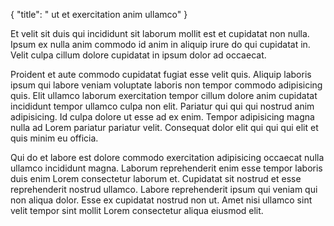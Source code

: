{
  "title": " ut et exercitation anim ullamco"
}

Et velit sit duis qui incididunt sit laborum mollit est et cupidatat non nulla. Ipsum ex nulla anim commodo id anim in aliquip irure do qui cupidatat in. Velit culpa cillum dolore cupidatat in ipsum dolor ad occaecat.

Proident et aute commodo cupidatat fugiat esse velit quis. Aliquip laboris ipsum qui labore veniam voluptate laboris non tempor commodo adipisicing quis. Elit ullamco laborum exercitation tempor cillum dolore anim cupidatat incididunt tempor ullamco culpa non elit. Pariatur qui qui qui nostrud anim adipisicing. Id culpa dolore ut esse ad ex enim. Tempor adipisicing magna nulla ad Lorem pariatur pariatur velit. Consequat dolor elit qui qui qui elit et quis minim eu officia.

Qui do et labore est dolore commodo exercitation adipisicing occaecat nulla ullamco incididunt magna. Laborum reprehenderit enim esse tempor laboris duis enim Lorem consectetur laborum et. Cupidatat sit nostrud et esse reprehenderit nostrud ullamco. Labore reprehenderit ipsum qui veniam qui non aliqua dolor. Esse ex cupidatat nostrud non ut. Amet nisi ullamco sint velit tempor sint mollit Lorem consectetur aliqua eiusmod elit.